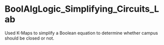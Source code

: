 # BoolAlgLogic_Simplifying_Circuits_Lab
Used K-Maps to simplify a Boolean equation to determine whether campus should be closed or not.

